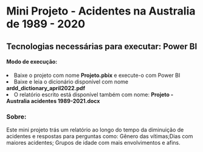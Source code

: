 <h1>Mini Projeto - Acidentes na Australia de 1989 - 2020
 
  <h2>Tecnologias necessárias para executar: Power BI</h2>
  <h4>Modo de execução:</h4>
  <li>Baixe o projeto com nome <b>Projeto.pbix</b> e execute-o com Power BI</li>
  <li>Baixe e leia o dicionário disponível com nome <b>ardd_dictionary_april2022.pdf</b></li>
  <li>O relatório escrito está disponível também com nome: <b>Projeto - Australia acidentes 1989-2021.docx</b>
  <h3> Sobre:</h3> Este mini projeto trás um relatório ao longo do tempo da diminuição de acidentes e respostas para perguntas como: 
    Gênero das vítimas;Dias com maiores acidentes; Grupos de idade com mais envolvimentos e afins.
